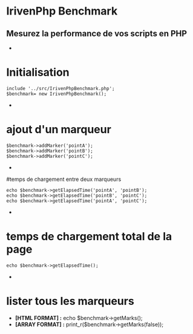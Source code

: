 # IrivenPhp Benchmark

Mesurez la performance de vos scripts en PHP 
----------------------------------------------------------------------------
-
# Initialisation
	include '../src/IrivenPhpBenchmark.php';
	$benchmark= new IrivenPhpBenchmark();
-
# ajout d'un marqueur

	$benchmark->addMarker('pointA');
	$benchmark->addMarker('pointB');
	$benchmark->addMarker('pointC');
-
#temps de chargement entre deux marqueurs

	echo $benchmark->getElapsedTime('pointA', 'pointB');
	echo $benchmark->getElapsedTime('pointB', 'pointC');
	echo $benchmark->getElapsedTime('pointA', 'pointC');
-
# temps de chargement total de la page 

	echo $benchmark->getElapsedTime();
-
# lister tous les marqueurs 

- **[HTML FORMAT] :** echo $benchmark->getMarks();
- **[ARRAY FORMAT] :** print_r($benchmark->getMarks(false));
